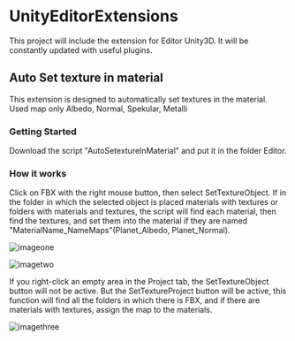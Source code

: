 # UnityEditorExtensions
This project will include the extension for Editor Unity3D.  It will be constantly updated with useful plugins.
## Auto Set texture in material
This extension is designed to automatically set textures in the material. Used map only Albedo, Normal, Spekular, Metalli
### Getting Started
Download the script "AutoSetextureInMaterial" and put it in the folder Editor. 
### How it works
Click on FBX with the right mouse button, then select SetTextureObject. 
If in the folder in which the selected object is placed materials with textures or folders with materials and textures, the script will find each material, then find the textures, and set them into the material if they are named "MaterialName_NameMaps"(Planet_Albedo, Planet_Normal).

![imageone](https://user-images.githubusercontent.com/19221189/27763324-5f4e1c32-5e8a-11e7-848b-e7528eef5128.png)

![imagetwo](https://user-images.githubusercontent.com/19221189/27763335-82290776-5e8a-11e7-8173-f5dced8ccdd6.png)

If you right-click an empty area in the Project tab, the SetTextureObject button will not be active. But the SetTextureProject button will be active, this function will find all the folders in which there is FBX, and if there are materials with textures, assign the map to the materials.

![imagethree](https://user-images.githubusercontent.com/19221189/27763337-8b518ac6-5e8a-11e7-997f-2ef223721f67.png)

